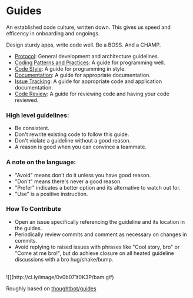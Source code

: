Guides
======

An established code culture, written down. This gives us speed and efficency in onboarding and ongoings. 

Design sturdy apps, write code well. Be a BOSS. And a CHAMP.

- [Protocol](protocol): General development and architecture guidelines.
- [Coding Patterns and Practices](patterns-and-practices): A guide for programming well.
- [Code Style](code-style): A guide for programming in style.
- [Documentation](documentation): A guide for appropriate documentation.
- [Issue Tracking](issue-tracking): A guide for appropriate code and application documentation.
- [Code Review](code-review): A guide for reviewing code and having your code reviewed.

### High level guidelines:

- Be consistent.
- Don't rewrite existing code to follow this guide.
- Don't violate a guideline without a good reason.
- A reason is good when you can convince a teammate.

### A note on the language:

- "Avoid" means don't do it unless you have good reason.
- "Don't" means there's never a good reason.
- "Prefer" indicates a better option and its alternative to watch out for.
- "Use" is a positive instruction.

### How To Contribute

- Open an issue specifically referencing the guideline and its location in the guides.
- Periodically review commits and comment as necessary on changes in commits.
- Avoid replying to raised issues with phrases like "Cool story, bro" or "Come at me bro!", 
  but do achieve closure on all heated guideline discussions with a bro hug/shake/bump.

<br>
![](http://cl.ly/image/0v0b071t0K3P/bam.gif)
<br>

Roughly based on [thoughtbot/guides](https://github.com/thoughtbot/guides)
